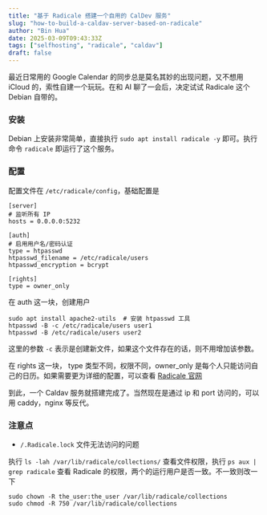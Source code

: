 ```yaml
---
title: "基于 Radicale 搭建一个自用的 CalDev 服务"
slug: "how-to-build-a-caldav-server-based-on-radicale"
author: "Bin Hua"
date: 2025-03-09T09:43:33Z
tags: ["selfhosting", "radicale", "caldav"]
draft: false
---
```


最近日常用的 Google Calendar 的同步总是莫名其妙的出现问题，又不想用 iCloud 的，索性自建一个玩玩。在和 AI 聊了一会后，决定试试 Radicale 这个 Debian 自带的。

### 安装

Debian 上安装非常简单，直接执行 `sudo apt install radicale -y` 即可。执行命令 `radicale` 即运行了这个服务。

### 配置

配置文件在 `/etc/radicale/config`，基础配置是

```
[server]
# 监听所有 IP
hosts = 0.0.0.0:5232

[auth]
# 启用用户名/密码认证
type = htpasswd
htpasswd_filename = /etc/radicale/users
htpasswd_encryption = bcrypt

[rights]
type = owner_only
```

在 auth 这一块，创建用户

```
sudo apt install apache2-utils  # 安装 htpasswd 工具
htpasswd -B -c /etc/radicale/users user1
htpasswd -B /etc/radicale/users user2
```

这里的参数 `-c` 表示是创建新文件，如果这个文件存在的话，则不用增加该参数。

在 rights 这一块， type 类型不同，权限不同，owner_only 是每个人只能访问自己的日历。如果需要更为详细的配置，可以查看 [Radicale 官网](https://radicale.org/v3.html)

到此，一个 Caldav 服务就搭建完成了。当然现在是通过 ip 和 port 访问的，可以用 caddy，nginx 等反代。

### 注意点

- `/.Radicale.lock` 文件无法访问的问题

执行 `ls -lah /var/lib/radicale/collections/` 查看文件权限，执行 `ps aux | grep radicale` 查看 Radicale 的权限，两个的运行用户是否一致。不一致则改一下

```
sudo chown -R the_user:the_user /var/lib/radicale/collections
sudo chmod -R 750 /var/lib/radicale/collections
```